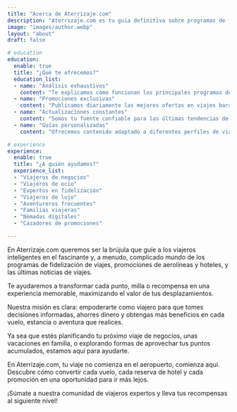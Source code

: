 ```yaml
---
title: "Acerca de Aterrizaje.com"
description: "Aterrizaje.com es tu guía definitiva sobre programas de fidelización de viajeros, promociones de aerolíneas y noticias de viajes. Optimiza tus recompensas y beneficios con nosotros."
image: "images/author.webp"
layout: "about"
draft: false

# education
education:
  enable: true
  title: "¿Qué te ofrecemos?"
  education_list:
  - name: "Análisis exhaustivos"
    content: "Te explicamos cómo funcionan los principales programas de lealtad de aerolíneas y cadenas hoteleras, desglosando estrategias prácticas para que logres el máximo rendimiento de tus puntos y millas."
  - name: "Promociones exclusivas"
    content: "Publicamos diariamente las mejores ofertas en viajes baratos, vuelos de última hora, y descuentos en hoteles, para que nunca dejes escapar una oportunidad de ahorrar o acumular recompensas."
  - name: "Actualizaciones constantes"
    content: "Somos tu fuente confiable para las últimas tendencias de la industria del turismo, con información relevante sobre cambios en aerolíneas, alianzas globales y mejoras en los programas de fidelidad."
  - name: "Guías personalizadas"
    content: "Ofrecemos contenido adaptado a diferentes perfiles de viajeros, desde nómadas digitales hasta familias y cazadores de promociones, para que encuentres información que realmente te sirva."

# experience
experience:
  enable: true
  title: "¿A quién ayudamos?"
  experience_list:
  - "Viajeros de negocios"
  - "Viajeros de ocio"
  - "Expertos en fidelización"
  - "Viajeros de lujo"
  - "Aventureros frecuentes"
  - "Familias viajeras"
  - "Nómadas digitales"
  - "Cazadores de promociones"

---
```


En Aterrizaje.com queremos ser la brújula que guíe a los viajeros inteligentes en el fascinante y, a menudo, complicado mundo de los programas de fidelización de viajes, promociones de aerolíneas y hoteles, y las últimas noticias de viajes. 

Te ayudaremos a transformar cada punto, milla o recompensa en una experiencia memorable, maximizando el valor de tus desplazamientos.

Nuestra misión es clara: empoderarte como viajero para que tomes decisiones informadas, ahorres dinero y obtengas más beneficios en cada vuelo, estancia o aventura que realices.

Ya sea que estés planificando tu próximo viaje de negocios, unas vacaciones en familia, o explorando formas de aprovechar tus puntos acumulados, estamos aquí para ayudarte.

En Aterrizaje.com, tu viaje no comienza en el aeropuerto, comienza aquí. Descubre cómo convertir cada vuelo, cada reserva de hotel y cada promoción en una oportunidad para ir más lejos.

¡Súmate a nuestra comunidad de viajeros expertos y lleva tus recompensas al siguiente nivel!